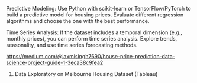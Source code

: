 Predictive Modeling:
Use Python with scikit-learn or TensorFlow/PyTorch to build a predictive model for housing prices.
Evaluate different regression algorithms and choose the one with the best performance.


Time Series Analysis:
If the dataset includes a temporal dimension (e.g., monthly prices), you can perform time series analysis.
Explore trends, seasonality, and use time series forecasting methods.

https://medium.com/@laxmisingh7690/house-price-prediction-data-science-project-guide-1-3eca38c9fea2

1. Data Exploratory on Melbourne Housing Dataset (Tableau)
